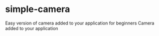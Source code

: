 # simple-camera
Easy version of camera added to your application for beginners
Camera added to your application
